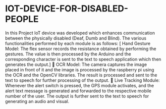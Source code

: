 # IOT-DEVICE-FOR-DISABLED-PEOPLE



In this Project IoT device was developed which enhances communication between the physically disabled (Deaf, Dumb and Blind). The various functionalities performed by each module is as follows:
[ Hand Gesture Model: The flex sensor records the resistance obtained by performing the gestures. The value is then processed by the Arduino and the corresponding character is sent to the text to speech application which then generates the output.]
 OCR Model: The camera captures the image placed in front of it and the image is processed by the raspberry pi using the OCR and the OpenCV libraries. The result is processed and sent to the text to speech for further processing of the output.
 Live Tracking Module: Whenever the alert switch is pressed, the GPS module activates, and the alert text message is generated and forwarded to the respective mobile number of the user. The output is further sent to the text to speech for generating an audio and visual.
